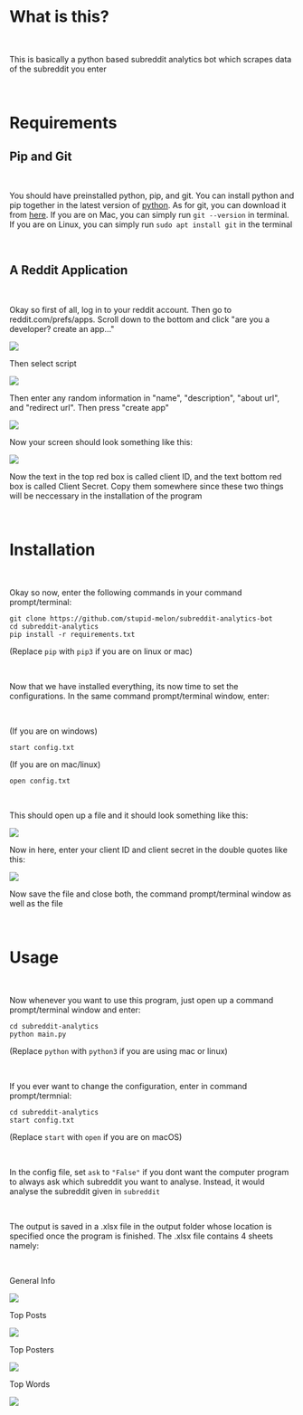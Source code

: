 # What is this?
<br>

This is basically a python based subreddit analytics bot which scrapes data of the subreddit you enter

<br>

# Requirements
## Pip and Git
<br>

You should have preinstalled python, pip, and git. You can install python and pip together in the latest version of [python](https://www.python.org/downloads/). As for git, you can download it from [here](https://git-scm.com/). If you are on Mac, you can simply run `git --version` in terminal. If you are on Linux, you can simply run `sudo apt install git` in the terminal

<br>

## A Reddit Application
<br>

Okay so first of all, log in to your reddit account. Then go to reddit.com/prefs/apps. Scroll down to the bottom and click "are you a developer? create an app..."

![](https://i.imgur.com/bGY3l9r.png)

Then select script

![](https://i.imgur.com/C44zSwM.png)

Then enter any random information in "name", "description", "about url", and "redirect url". Then press "create app"

![](https://i.imgur.com/ePB3BeE.png)

Now your screen should look something like this:

![](https://i.imgur.com/qPnrS56.png)

Now the text in the top red box is called client ID, and the text bottom red box is called Client Secret. Copy them somewhere since these two things will be neccessary in the installation of the program

<br>

# Installation
<br>

Okay so now, enter the following commands in your command prompt/terminal:

```
git clone https://github.com/stupid-melon/subreddit-analytics-bot
cd subreddit-analytics
pip install -r requirements.txt
```
(Replace `pip` with `pip3` if you are on linux or mac)

<br>

Now that we have installed everything, its now time to set the configurations. In the same command prompt/terminal window, enter:

<br>

(If you are on windows)
```
start config.txt
```

(If you are on mac/linux)
```
open config.txt
```

<br>

This should open up a file and it should look something like this:

![](https://i.imgur.com/Nf7qtCH.png)

Now in here, enter your client ID and client secret in the double quotes like this:

![](https://i.imgur.com/WF9dwaY.png)

Now save the file and close both, the command prompt/terminal window as well as the file

<br>

# Usage
<br>

Now whenever you want to use this program, just open up a command prompt/terminal window and enter:

```
cd subreddit-analytics
python main.py
```

(Replace `python` with `python3` if you are using mac or linux)

<br>

If you ever want to change the configuration, enter in command prompt/termnial:

```
cd subreddit-analytics
start config.txt
```

(Replace `start` with `open` if you are on macOS)

<br>

In the config file, set `ask` to `"False"` if you dont want the computer program to always ask which subreddit you want to analyse. Instead, it would analyse the subreddit given in `subreddit`

<br>

The output is saved in a .xlsx file in the output folder whose location is specified once the program is finished. The .xlsx file contains 4 sheets namely:

<br>

General Info

![](https://i.imgur.com/tUnRt2H.png)

Top Posts

![](https://i.imgur.com/eaPCWVQ.png)

Top Posters

![](https://i.imgur.com/BGAV2mp.png)

Top Words

![](https://i.imgur.com/9RQNJrx.png)
